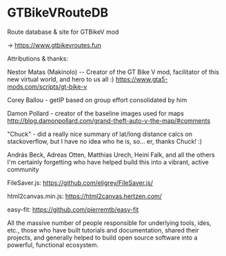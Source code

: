 # GTBikeVRouteDB
Route database &amp; site for GTBikeV mod

 -> https://www.gtbikevroutes.fun 
 
 
Attributions & thanks:

Nestor Matas (Makinolo) -- Creator of the GT Bike V mod, facilitator of this new virtual world, and hero to us all :) 
https://www.gta5-mods.com/scripts/gt-bike-v

Corey Ballou - getIP based on group effort consolidated by him

Damon Pollard - creator of the baseline images used for maps  http://blog.damonpollard.com/grand-theft-auto-v-the-map/#comments

"Chuck" - did a really nice summary of lat/long distance calcs on stackoverflow, but I have no idea who he is, so... er, thanks Chuck! :)

András Beck, Adreas Otten, Matthias Urech, Heini Falk, and all the others I'm certainly forgetting who have helped build this into a vibrant, active community

FileSaver.js: https://github.com/eligrey/FileSaver.js/

html2canvas.min.js: https://html2canvas.hertzen.com/

easy-fit: https://github.com/pierremtb/easy-fit
 
All the massive number of people responsible for underlying tools, ides, etc., those who have built tutorials and documentation, shared their projects, and generally helped to build open source software into a powerful, functional ecosystem.  

